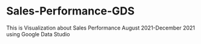 # Sales-Performance-GDS
This is Visualization about Sales Performance August 2021-December 2021 using Google Data Studio
